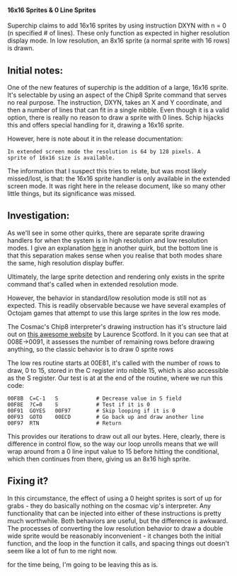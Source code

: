 #### 16x16 Sprites & 0 Line Sprites

Superchip claims to add 16x16 sprites by using instruction DXYN with n = 0 (n specified # of lines). These only function as expected in higher resolution display mode. In low resolution, an 8x16 sprite (a normal sprite with 16 rows) is drawn.

## Initial notes:

One of the new features of superchip is the addition of a large, 16x16 sprite. It's selectable by using an aspect of the Chip8 Sprite command that serves no real purpose. The instruction, DXYN, takes an X and Y coordinate, and then a number of lines that can fit in a single nibble. Even though it is a valid option, there is really no reason to draw a sprite with 0 lines. Schip hijacks this and offers special handling for it, drawing a 16x16 sprite.

However, here is note about it in the release documentation:
```
In extended screen mode the resolution is 64 by 128 pixels. A
sprite of 16x16 size is available.
```

The information that I suspect this tries to relate, but was most likely missed/lost, is that: the 16x16 sprite handler is only available in the extended screen mode. It was right here in the release document, like so many other little things, but its significance was missed.

## Investigation:

As we'll see in some other quirks, there are separate sprite drawing handlers for when the system is in high resolution and low resolution modes. I give an explanation [here](https://github.com/Chromatophore/HP48-Superchip/blob/master/investigations/quirk_collide.md#investigation-colliding-row-count-in-vf) in another quirk, but the bottom line is that this separation makes sense when you realise that both modes share the same, high resolution display buffer.

Ultimately, the large sprite detection and rendering only exists in the sprite command that's called when in extended resolution mode.

However, the behavior in standard/low resolution mode is still not as expected. This is readily observable because we have several examples of Octojam games that attempt to use this large sprites in the low res mode.

The Cosmac's Chip8 interpreter's drawing instruction has it's structure laid out on [this awesome website](http://laurencescotford.co.uk/?p=304) by Laurence Scotford. In it you can see that at 008E->0091, it assesses the number of remaining rows before drawing anything, so the classic behavior is to draw 0 sprite rows

The low res routine starts at 00E81, it's called with the number of rows to draw, 0 to 15, stored in the C register into nibble 15, which is also accessible as the S register. Our test is at at the end of the routine, where we run this code:

```
00F8B  C=C-1   S 			# Decrease value in S field
00F8E  ?C=0    S 			# Test if it is 0
00F91  GOYES   00F97 		# Skip looping if it is 0
00F93  GOTO    00ECD 		# Go back up and draw another line
00F97  RTN  				# Return 
```

This provides our iterations to draw out all our bytes. Here, clearly, there is difference in control flow, so the way our loop unrolls means that we will wrap around from a 0 line input value to 15 before hitting the conditional, which then continues from there, giving us an 8x16 high sprite.

## Fixing it?

In this circumstance, the effect of using a 0 height sprites is sort of up for grabs - they do basically nothing on the cosmac vip's interpreter. Any functionality that can be injected into either of these instructions is pretty much worthwhile. Both behaviors are useful, but the difference is awkward. The processes of converting the low resolution behavior to draw a double wide sprite would be reasonably inconvenient - it changes both the initial function, and the loop in the function it calls, and spacing things out doesn't seem like a lot of fun to me right now.

for the time being, I'm going to be leaving this as is.